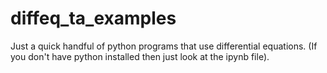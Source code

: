 # diffeq_ta_examples
Just a quick handful of python programs that use differential equations. (If you don't have python installed then just look at the ipynb file).
